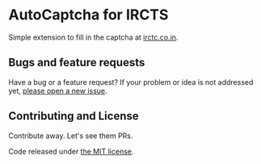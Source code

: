 # AutoCaptcha for IRCTS

Simple extension to fill in the captcha at [irctc.co.in](https://www.irctc.co.in/eticketing/loginHome.jsf).

## Bugs and feature requests

Have a bug or a feature request? If your problem or idea is not addressed yet, [please open a new issue](https://github.com/karthikb351/AutoCaptcha-for-chrome/issues).

## Contributing and License

Contribute away. Let's see them PRs.

Code released under [the MIT license](LICENSE).
